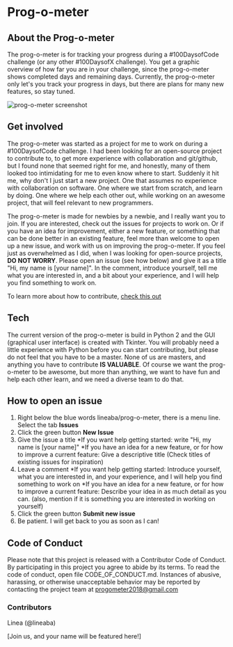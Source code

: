 # Prog-o-meter

## About the Prog-o-meter
The prog-o-meter is for tracking your progress during a #100DaysofCode challenge (or any other #100DaysofX challenge). 
You get a graphic overview of how far you are in your challenge, since the prog-o-meter shows completed days and remaining days.
Currently, the prog-o-meter only let's you track your progress in days, but there are plans for many new features, so stay tuned. 

![prog-o-meter screenshot](https://user-images.githubusercontent.com/32916783/39079746-ba68340e-44d5-11e8-9665-95520b3b8ca8.JPG)

## Get involved
The prog-o-meter was started as a project for me to work on during a #100DaysofCode challenge.
I had been looking for an open-source project to contribute to, to get more experience with collaboration and git/github, but I found none that seemed right for me, and honestly, many of them looked too intimidating for me to even know where to start.
Suddenly it hit me, why don't I just start a new project. One that assumes no experience with collaboration on software. One where we  start from scratch, and learn by doing. One where we help each other out, while working on an awesome project, that will feel relevant to new programmers.

The prog-o-meter is made for newbies by a newbie, and I really want you to join. If you are interested, check out the issues for projects to work on. Or if you have an idea for improvement, either a new feature, or something that can be done better in an existing feature, feel more than welcome to open up a new issue, and work with us on improving the prog-o-meter.
If you feel just as overwhelmed as I did, when I was looking for open-source projects, __DO NOT WORRY__. Please open an issue (see how below) and give it as a title "Hi, my name is [your name]". In the comment, introduce yourself, tell me what you are interested in, and a bit about your experience, and I will help you find something to work on.

To learn more about how to contribute, [check this out](.../prog-o-meter/CONTRIBUTING.md)

## Tech
The current version of the prog-o-meter is build in Python 2 and the GUI (graphical user interface) is created with Tkinter. You will probably need a little experience with Python before you can start contributing, but please do not feel that you have to be a master. None of us are masters, and anything you have to contribute __IS VALUABLE__. Of course we want the prog-o-meter to be awesome, but more than anything, we want to have fun and help each other learn, and we need a diverse team to do that. 

## How to open an issue
1. Right below the blue words lineaba/prog-o-meter, there is a menu line. Select the tab __Issues__ 
2. Click the green button __New Issue__
3. Give the issue a title 
  *If you want help getting started: write "Hi, my name is [your name]"
  *If you have an idea for a new feature, or for how to improve a current feature: Give a descriptive title (Check titles of existing issues for inspiration)
4. Leave a comment
  *If you want help getting started: Introduce yourself, what you are interested in, and your experience, and I will help you find something to work on
  *If you have an idea for a new feature, or for how to improve a current feature: Describe your idea in as much detail as you can. (also, mention if it is something you are interested in working on yourself)
5. Click the green button __Submit new issue__
6. Be patient. I will get back to you as soon as I can!

## Code of Conduct
Please note that this project is released with a Contributor Code of Conduct. By participating in this project you agree to abide by its terms. To read the code of conduct, open file CODE_OF_CONDUCT.md.
Instances of abusive, harassing, or otherwise unacceptable behavior may be reported by contacting the project team at progometer2018@gmail.com

### Contributors

Linea (@lineaba)

[Join us, and your name will be featured here!]


